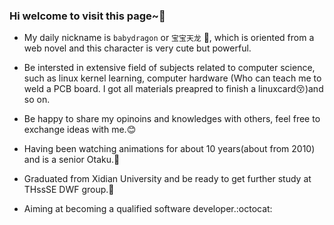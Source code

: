 ### Hi welcome to visit this page~👋

+ My daily nickname is `babydragon` or `宝宝天龙` :dragon:, which is oriented from a web novel and this character is very cute but powerful.

+ Be intersted in extensive field of subjects related to computer science, such as linux kernel learning, computer hardware (Who can teach me to weld a PCB board​. ​I​ ​g​ot​ ​a​l​l​ ​ma​t​er​ia​l​s​ ​p​re​a​p​re​d​ ​t​o​ ​fi​n​i​sh​ ​a​ ​l​i​nu​x​ ​c​a​rd:kissing_closed_eyes:)and so on.
+ Be happy to share my opinoins and knowledges with others, feel free to exchange ideas with me.:blush:
+ Having been watching animations for about 10 years(about from 2010) and is a senior Otaku.:pill:
+ Graduated from Xidian University and be ready to get further study at THssSE DWF group.:school:

+ Aiming at becoming a qualified software developer.:octocat: